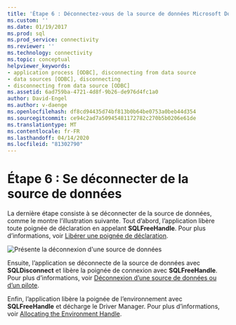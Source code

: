 ```yaml
---
title: 'Étape 6 : Déconnectez-vous de la source de données Microsoft Docs'
ms.custom: ''
ms.date: 01/19/2017
ms.prod: sql
ms.prod_service: connectivity
ms.reviewer: ''
ms.technology: connectivity
ms.topic: conceptual
helpviewer_keywords:
- application process [ODBC], disconnecting from data source
- data sources [ODBC], disconnecting
- disconnecting from data source [ODBC]
ms.assetid: 6ad759ba-4721-4d8f-9b26-de976d4fc1a0
author: David-Engel
ms.author: v-daenge
ms.openlocfilehash: df8cd94435d74bf813b0b64be0753a0beb44d354
ms.sourcegitcommit: ce94c2ad7a50945481172782c270b5b0206e61de
ms.translationtype: MT
ms.contentlocale: fr-FR
ms.lasthandoff: 04/14/2020
ms.locfileid: "81302790"
---
```

# <a name="step-6-disconnect-from-the-data-source"></a>Étape 6 : Se déconnecter de la source de données
La dernière étape consiste à se déconnecter de la source de données, comme le montre l’illustration suivante. Tout d’abord, l’application libère toute poignée de déclaration en appelant **SQLFreeHandle**. Pour plus d’informations, voir [Libérer une poignée de déclaration](../../../odbc/reference/develop-app/freeing-a-statement-handle-odbc.md).  
  
 ![Présente la déconnexion d'une source de données](../../../odbc/reference/develop-app/media/pr17.gif "pr17")  
  
 Ensuite, l’application se déconnecte de la source de données avec **SQLDisconnect** et libère la poignée de connexion avec **SQLFreeHandle**. Pour plus d’informations, voir [Déconnexion d’une source de données ou d’un pilote](../../../odbc/reference/develop-app/disconnecting-from-a-data-source-or-driver.md).  
  
 Enfin, l’application libère la poignée de l’environnement avec **SQLFreeHandle** et décharge le Driver Manager. Pour plus d’informations, voir [Allocating the Environment Handle](../../../odbc/reference/develop-app/allocating-the-environment-handle.md).
